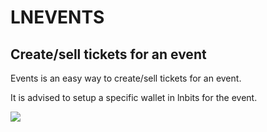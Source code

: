 <h1> LNEVENTS</h1>
<h2>Create/sell tickets for an event</h2>
<p>Events is an easy way to create/sell tickets for an event.

It is advised to setup a specific wallet in lnbits for the event.</p>

<img src="https://i.imgur.com/qHi7ExL.png">

